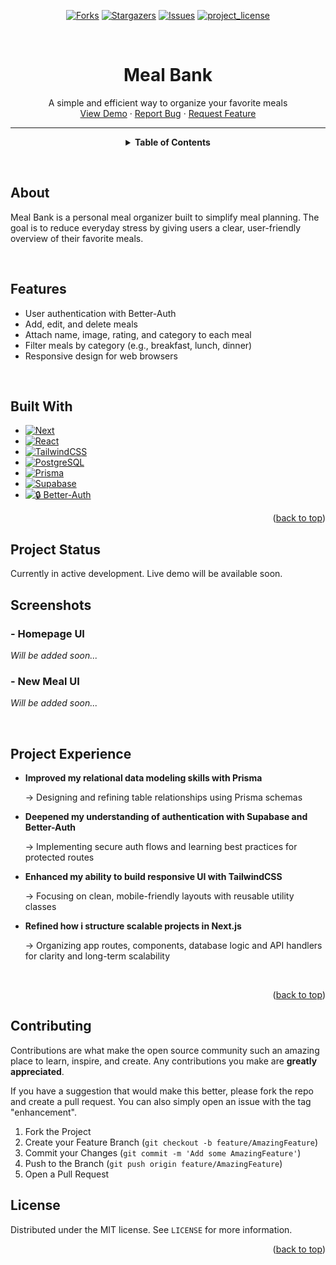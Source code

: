 <a id="readme-top"></a>

<!-- PROJECT SHIELDS -->
<!--
*** I'm using markdown "reference style" links for readability.
*** Reference links are enclosed in brackets [ ] instead of parentheses ( ).
*** See the bottom of this document for the declaration of the reference variables
*** for contributors-url, forks-url, etc. This is an optional, concise syntax you may use.
*** https://www.markdownguide.org/basic-syntax/#reference-style-links
-->

<!-- [![Contributors][contributors-shield]][contributors-url] -->
<center>

[![Forks][forks-shield]][forks-url]
[![Stargazers][stars-shield]][stars-url]
[![Issues][issues-shield]][issues-url]
[![project_license][license-shield]][license-url]

<!-- [![LinkedIn][linkedin-shield]][linkedin-url] -->

</center>

<br />

<!-- TITLE & QUICK LINKS -->
<div align="center">
    <!-- PROJECT LOGO -->
    <!-- <img src="images/logo.png" alt="Logo" width="80" height="80"> -->
  <h1 align="center">Meal Bank</h1>

  <p align="center">
    A simple and efficient way to organize your favorite meals
    <br />
    <a href="https://github.com/byEnok/Meal-Bank">View Demo</a>
    &middot;
    <a href="https://github.com/byEnok/Meal-Bank/issues/new?labels=bug&template=bug-report---.md">Report Bug</a>
    &middot;
    <a href="https://github.com/byEnok/Meal-Bank/issues/new?labels=enhancement&template=feature-request---.md">Request Feature</a>
  </p>
</div>

---

<center>
  <details>
  <summary><strong>Table of Contents</strong></summary>
    <ol style="list-style-position: outside; padding-left: 50%; inline-block; text-align: left;">
        <li><a href="#about">About</a></li>
        <li><a href="#features">Features</a></li>
        <li><a href="#tech-stack">Tech Stack</a></li>
        <li><a href="#project-status">Project Status</a></li>
        <li><a href="#screenshots">Screenshots</a></li>
        <li><a href="#project-experience">Project Experience</a></li>
        <li><a href="#contributing">Contributing</a></li>
        <li><a href="#license">License</a></li>
        <!-- <li><a href="#contact">Contact</a></li> -->
        <!-- <li><a href="#acknowledgements">Acknowledgements</a></li> -->
    </ol>
  </details>
</center>

&nbsp;

## About

Meal Bank is a personal meal organizer built to simplify meal planning. The goal is to reduce everyday stress by giving users a clear, user-friendly overview of their favorite meals.

&nbsp;

## Features

- User authentication with Better-Auth
- Add, edit, and delete meals
- Attach name, image, rating, and category to each meal
- Filter meals by category (e.g., breakfast, lunch, dinner)
- Responsive design for web browsers

&nbsp;

## Built With

- [![Next][Next.js]][Next-url]
- [![React][React.js]][React-url]
- [![TailwindCSS][TailwindCSS]][Tailwind-url]
- [![PostgreSQL][PostgreSQL]][PostgreSQL-url]
- [![Prisma][Prisma]][Prisma-url]
- [![Supabase][Supabase]][Supabase-url]
- [![🔒 Better-Auth](https://img.shields.io/badge/🔒%20Better--Auth-000000?style=for-the-badge&logoColor=white)](https://www.better-auth.com/)
<p align="right">(<a href="#readme-top">back to top</a>)</p>

## Project Status

Currently in active development.
Live demo will be available soon.

## Screenshots

### - Homepage UI

_Will be added soon..._

### - New Meal UI

_Will be added soon..._

&nbsp;

<!-- ## Experience Gained -->

## Project Experience

- <strong>Improved my relational data modeling skills with Prisma</strong>

  → Designing and refining table relationships using Prisma schemas

- <strong>Deepened my understanding of authentication with Supabase and Better-Auth</strong>

  → Implementing secure auth flows and learning best practices for protected routes

- <strong>Enhanced my ability to build responsive UI with TailwindCSS</strong>

  → Focusing on clean, mobile-friendly layouts with reusable utility classes

- <strong>Refined how i structure scalable projects in Next.js</strong>

  → Organizing app routes, components, database logic and API handlers for clarity and long-term scalability

&nbsp;

<p align="right">(<a href="#readme-top">back to top</a>)</p>

<!-- CONTRIBUTING -->

## Contributing

Contributions are what make the open source community such an amazing place to learn, inspire, and create. Any contributions you make are **greatly appreciated**.

If you have a suggestion that would make this better, please fork the repo and create a pull request. You can also simply open an issue with the tag "enhancement".

<!-- Don't forget to give the project a star! Thanks again! -->

1. Fork the Project
2. Create your Feature Branch (`git checkout -b feature/AmazingFeature`)
3. Commit your Changes (`git commit -m 'Add some AmazingFeature'`)
4. Push to the Branch (`git push origin feature/AmazingFeature`)
5. Open a Pull Request

<!-- LICENSE -->

## License

Distributed under the MIT license. See `LICENSE` for more information.

<p align="right">(<a href="#readme-top">back to top</a>)</p>

<!-- CONTACT -->

<!-- ## Contact

Your Name - [@twitter_handle](https://twitter.com/twitter_handle) - email@email_client.com

Project Link: [https://github.com/github_username/repo_name](https://github.com/github_username/repo_name)

<p align="right">(<a href="#readme-top">back to top</a>)</p> -->

<!-- ACKNOWLEDGMENTS -->
<!--
## Acknowledgments

- []()
- []()
- []()

<p align="right">(<a href="#readme-top">back to top</a>)</p> -->

<!-- MARKDOWN LINKS & IMAGES -->

<!-- https://www.markdownguide.org/basic-syntax/#reference-style-links -->
<!-- GITHUB STATS  -->

[contributors-shield]: https://img.shields.io/github/contributors/github_username/repo_name.svg?style=for-the-badge
[contributors-url]: https://github.com/byEnok/Meal-Bank/graphs/contributors
[forks-shield]: https://img.shields.io/github/forks/byEnok/Meal-Bank.svg?style=for-the-badge
[forks-url]: https://github.com/byEnok/Meal-Bank/network/members
[stars-shield]: https://img.shields.io/github/stars/byEnok/Meal-Bank.svg?style=for-the-badge
[stars-url]: https://github.com/byEnok/Meal-Bank/stargazers
[issues-shield]: https://img.shields.io/github/issues/byEnok/Meal-Bank.svg?style=for-the-badge
[issues-url]: https://github.com/byEnok/Meal-Bank/issues
[license-shield]: https://img.shields.io/github/license/byEnok/Meal-Bank.svg?style=for-the-badge&color=708090
[license-url]: https://github.com/byEnok/Meal-Bank/blob/main/LICENSE
[linkedin-shield]: https://img.shields.io/badge/-LinkedIn-black.svg?style=for-the-badge&logo=linkedin&colorB=06B
[linkedin-url]: https://www.linkedin.com/in/simon-enoksen-75649b241/

<!-- [product-screenshot]: images/screenshot.png -->

<!-- TECH STACK -->

[Next.js]: https://img.shields.io/badge/next.js-000000?style=for-the-badge&logo=nextdotjs&logoColor=white
[Next-url]: https://nextjs.org/
[React.js]: https://img.shields.io/badge/React-20232A?style=for-the-badge&logo=react&logoColor=61DAFB
[React-url]: https://reactjs.org/
[TailwindCSS]: https://img.shields.io/badge/TailwindCSS-06B6D4?style=for-the-badge&logo=tailwindcss&logoColor=white
[Tailwind-url]: https://tailwindcss.com/
[PostgreSQL]: https://img.shields.io/badge/PostgreSQL-4169E1?style=for-the-badge&logo=postgresql&logoColor=white
[PostgreSQL-url]: https://www.postgresql.org/
[Prisma]: https://img.shields.io/badge/Prisma-2D3748?style=for-the-badge&logo=prisma&logoColor=white
[Prisma-url]: https://www.prisma.io/
[Supabase]: https://img.shields.io/badge/Supabase-3ECF8E?style=for-the-badge&logo=supabase&logoColor=white
[Supabase-url]: https://supabase.com/
[Better-Auth-url]: https://www.better-auth.com/
